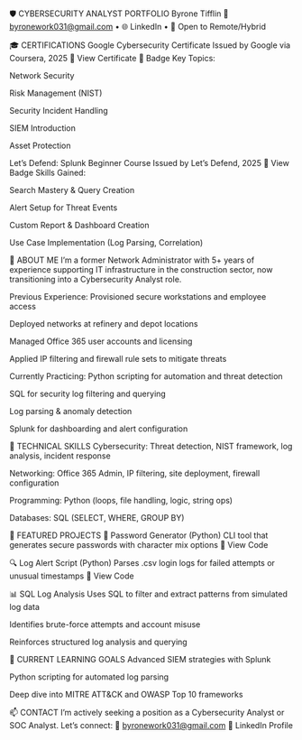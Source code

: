 🛡️ CYBERSECURITY ANALYST PORTFOLIO
Byrone Tifflin
📧 byronework031@gmail.com • 🌐 LinkedIn • 📍 Open to Remote/Hybrid

🎓 CERTIFICATIONS
Google Cybersecurity Certificate
Issued by Google via Coursera, 2025
🔗 View Certificate
🔗 Badge
Key Topics:

Network Security

Risk Management (NIST)

Security Incident Handling

SIEM Introduction

Asset Protection

Let’s Defend: Splunk Beginner Course
Issued by Let’s Defend, 2025
🔗 View Badge
Skills Gained:

Search Mastery & Query Creation

Alert Setup for Threat Events

Custom Report & Dashboard Creation

Use Case Implementation (Log Parsing, Correlation)

🧠 ABOUT ME
I’m a former Network Administrator with 5+ years of experience supporting IT infrastructure in the construction sector, now transitioning into a Cybersecurity Analyst role.

Previous Experience:
Provisioned secure workstations and employee access

Deployed networks at refinery and depot locations

Managed Office 365 user accounts and licensing

Applied IP filtering and firewall rule sets to mitigate threats

Currently Practicing:
Python scripting for automation and threat detection

SQL for security log filtering and querying

Log parsing & anomaly detection

Splunk for dashboarding and alert configuration

🔧 TECHNICAL SKILLS
Cybersecurity: Threat detection, NIST framework, log analysis, incident response

Networking: Office 365 Admin, IP filtering, site deployment, firewall configuration

Programming: Python (loops, file handling, logic, string ops)

Databases: SQL (SELECT, WHERE, GROUP BY)

📁 FEATURED PROJECTS
🔐 Password Generator (Python)
CLI tool that generates secure passwords with character mix options
🔗 View Code

🔍 Log Alert Script (Python)
Parses .csv login logs for failed attempts or unusual timestamps
🔗 View Code

📊 SQL Log Analysis
Uses SQL to filter and extract patterns from simulated log data

Identifies brute-force attempts and account misuse

Reinforces structured log analysis and querying

🌱 CURRENT LEARNING GOALS
Advanced SIEM strategies with Splunk

Python scripting for automated log parsing

Deep dive into MITRE ATT&CK and OWASP Top 10 frameworks

📫 CONTACT
I’m actively seeking a position as a Cybersecurity Analyst or SOC Analyst.
Let’s connect:
📧 byronework031@gmail.com
🔗 LinkedIn Profile


